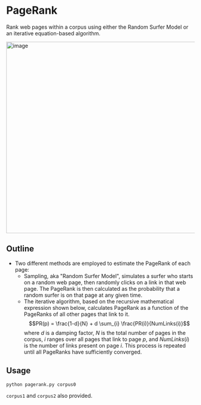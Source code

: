 # PageRank

Rank web pages within a corpus using either the Random Surfer Model or an iterative equation-based algorithm.

<img width="512" alt="image" src="https://github.com/frostyrez/CS50AI/assets/123249055/bcfe1bdc-2862-4bb8-8061-857cb31fbc69">

## Outline

- Two different methods are employed to estimate the PageRank of each page:
  - Sampling, aka "Random Surfer Model", simulates a surfer who starts on a random web page, then randomly clicks on a link in that web page. The PageRank is then calculated as the probability that a random surfer is on that page at any given time.
  - The iterative algorithm, based on the recursive mathematical expression shown below, calculates PageRank as a function of the PageRanks of all other pages that link to it.
$$PR(p) = \frac{1-d}{N} + d \sum_{i} \frac{PR(i)}{NumLinks(i)}$$
  where $d$ is a damping factor, $N$ is the total number of pages in the corpus, $i$ ranges over all pages that link to page $p$, and $NumLinks(i)$ is the number of links present on page $i$.
  This process is repeated until all PageRanks have sufficiently converged.

## Usage

`python pagerank.py corpus0`  
  
`corpus1` and `corpus2` also provided.
